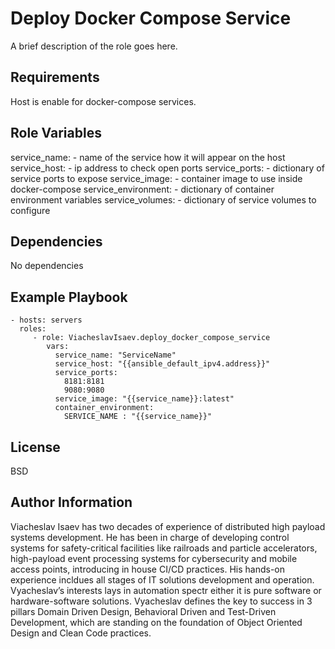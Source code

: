 Deploy Docker Compose Service
=========

A brief description of the role goes here.

Requirements
------------

Host is enable for docker-compose services.

Role Variables
--------------

service_name:   - name of the service how it will appear on the host
service_host:   - ip address to check open ports
service_ports:  - dictionary of service ports to expose
service_image:  - container image to use inside docker-compose
service_environment: - dictionary of container environment variables
service_volumes:     - dictionary of service volumes to configure

Dependencies
------------

No dependencies 

Example Playbook
----------------

    - hosts: servers
      roles:
         - role: ViacheslavIsaev.deploy_docker_compose_service
            vars:
              service_name: "ServiceName"
              service_host: "{{ansible_default_ipv4.address}}"
              service_ports:
                8181:8181
                9080:9080
              service_image: "{{service_name}}:latest"
              container_environment:
                SERVICE_NAME : "{{service_name}}"


License
-------

BSD

Author Information
------------------

Viacheslav Isaev has two decades of experience of distributed high payload systems development. He has been in charge of developing control systems for safety-critical facilities like railroads and particle accelerators, high-payload event processing systems for cybersecurity and mobile access points, introducing in house CI/CD practices. His hands-on experience incldues all stages of IT solutions development and operation. Vyacheslav’s interests lays in automation spectr either it is pure software or hardware-software solutions. Vyacheslav defines the key to success in 3 pillars  Domain Driven Design, Behavioral Driven and Test-Driven Development, which are standing on the foundation of  Object Oriented Design and Clean Code practices.
